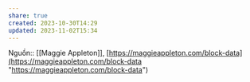 ```yaml
---
share: true
created: 2023-10-30T14:29
updated: 2023-11-02T15:34
---
```

Nguồn:: [[Maggie Appleton]], [https://maggieappleton.com/block-data](https://maggieappleton.com/block-data "https://maggieappleton.com/block-data")
